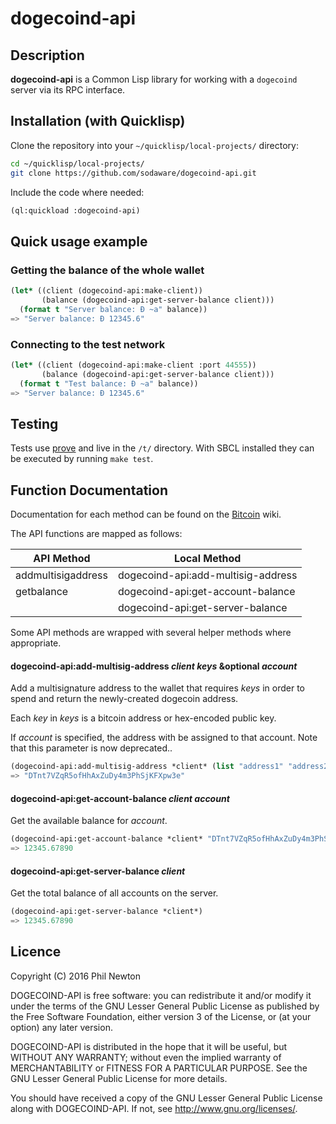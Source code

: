 # dogecoind-api

## Description

**dogecoind-api** is a Common Lisp library for working with a `dogecoind` server
via its RPC interface.


## Installation (with Quicklisp)

Clone the repository into your `~/quicklisp/local-projects/` directory:

```bash
cd ~/quicklisp/local-projects/
git clone https://github.com/sodaware/dogecoind-api.git
```

Include the code where needed:

```lisp
(ql:quickload :dogecoind-api)
```


## Quick usage example

### Getting the balance of the whole wallet

```lisp
(let* ((client (dogecoind-api:make-client))
       (balance (dogecoind-api:get-server-balance client))) 
  (format t "Server balance: Ð ~a" balance))
=> "Server balance: Ð 12345.6"
```

### Connecting to the test network

```lisp
(let* ((client (dogecoind-api:make-client :port 44555))
       (balance (dogecoind-api:get-server-balance client))) 
  (format t "Test balance: Ð ~a" balance))
=> "Server balance: Ð 12345.6"
```


## Testing

Tests use [prove](https://github.com/fukamachi/prove) and live in the `/t/`
directory. With SBCL installed they can be executed by running `make test`.

## Function Documentation

Documentation for each method can be found on the [Bitcoin](https://en.bitcoin.it/wiki/Original_Bitcoin_client/API_calls_list) wiki.

The API functions are mapped as follows:

API Method           | Local Method
---------------------|--------------------------------------
addmultisigaddress   | dogecoind-api:add-multisig-address
getbalance           | dogecoind-api:get-account-balance
                     | dogecoind-api:get-server-balance

Some API methods are wrapped with several helper methods where appropriate.


#### dogecoind-api:add-multisig-address *client* *keys* &optional *account*

Add a multisignature address to the wallet that requires *keys* in order to
spend and return the newly-created dogecoin address.

Each *key* in *keys* is a bitcoin address or hex-encoded public key. 

If *account* is specified, the address with be assigned to that account. Note
that this parameter is now deprecated..

```lisp
(dogecoind-api:add-multisig-address *client* (list "address1" "address2"))
=> "DTnt7VZqR5ofHhAxZuDy4m3PhSjKFXpw3e"
```

#### dogecoind-api:get-account-balance *client* *account*

Get the available balance for *account*.

```lisp
(dogecoind-api:get-account-balance *client* "DTnt7VZqR5ofHhAxZuDy4m3PhSjKFXpw3e")
=> 12345.67890
```

#### dogecoind-api:get-server-balance *client*

Get the total balance of all accounts on the server.

```lisp
(dogecoind-api:get-server-balance *client*)
=> 12345.67890
```


## Licence

Copyright (C) 2016 Phil Newton

DOGECOIND-API is free software: you can redistribute it and/or modify it under
the terms of the GNU Lesser General Public License as published by the Free
Software Foundation, either version 3 of the License, or (at your option) any
later version.

DOGECOIND-API is distributed in the hope that it will be useful, but WITHOUT ANY
WARRANTY; without even the implied warranty of MERCHANTABILITY or FITNESS FOR A
PARTICULAR PURPOSE. See the GNU Lesser General Public License for more details.

You should have received a copy of the GNU Lesser General Public License along
with DOGECOIND-API. If not, see http://www.gnu.org/licenses/.
